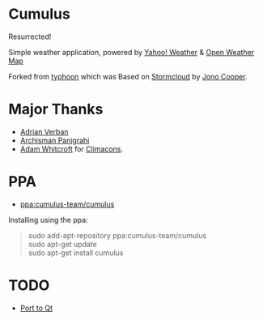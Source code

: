 # Cumulus

Resurrected!

Simple weather application, powered by [Yahoo! Weather](http://weather.yahoo.com) & [Open Weather Map](http://openweathermap.org/)  

Forked from [typhoon](https://github.com/apandada1/typhoon) which was
Based on [Stormcloud](https://github.com/consindo/stormcloud/) by [Jono Cooper](https://twitter.com/consindo).

# Major Thanks
- [Adrian Verban](https://github.com/vadrian89)
- [Archisman Panigrahi](https://github.com/apandada1)
- [Adam Whitcroft](https://twitter.com/AdamWhitcroft) for [Climacons](http://adamwhitcroft.com/climacons/).

# PPA
- [ppa:cumulus-team/cumulus](https://launchpad.net/~cumulus-team/+archive/ubuntu/cumulus)

Installing using the ppa:   
>sudo add-apt-repository ppa:cumulus-team/cumulus  
sudo apt-get update  
sudo apt-get install cumulus

# TODO
- [Port to Qt](https://github.com/vadrian89/cumulus-qt)
